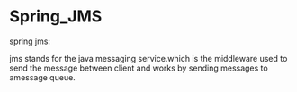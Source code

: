 # Spring_JMS


spring jms:

jms stands for the java messaging service.which is the middleware used to send the message between client and works by sending messages to amessage queue.
